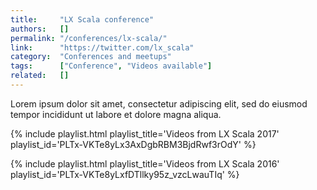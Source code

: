 ```yaml
---
title:     "LX Scala conference"
authors:   []
permalink: "/conferences/lx-scala/"
link:      "https://twitter.com/lx_scala"
category:  "Conferences and meetups"
tags:      ["Conference", "Videos available"]
related:   []
---
```


Lorem ipsum dolor sit amet, consectetur adipiscing elit, sed do eiusmod tempor incididunt ut labore et dolore magna aliqua.

{% include playlist.html playlist_title='Videos from LX Scala 2017' playlist_id='PLTx-VKTe8yLx3AxDgbRBM3BjdRwf3rOdY' %}

{% include playlist.html playlist_title='Videos from LX Scala 2016' playlist_id='PLTx-VKTe8yLxfDTllky95z_vzcLwauTIq' %}
